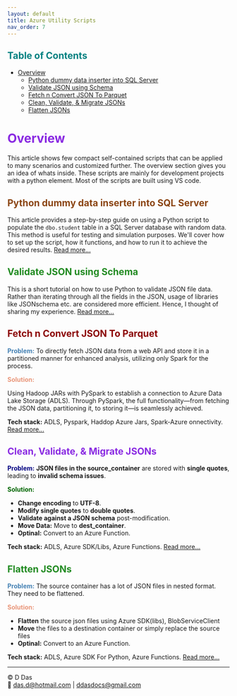 ```yaml
---
layout: default
title: Azure Utility Scripts
nav_order: 7
---
```


## <span style="color: Teal;">Table of Contents</span>
- [Overview](#overview)
  - [Python dummy data inserter into SQL Server](#python-dummy-data-inserter-into-sql-server)
  - [Validate JSON using  Schema](#validate-json-using--schema)
  - [Fetch n Convert JSON To Parquet](#fetch-n-convert-json-to-parquet)
  - [Clean, Validate, \& Migrate JSONs](#clean-validate--migrate-jsons)
  - [Flatten JSONs](#flatten-jsons)


# <span style="color: BlueViolet;">Overview</span>

This article shows few compact self-contained scripts that can be applied to many scenarios and customized further. The overview section gives you an idea of whats inside. These scripts are mainly for development projects with a python element. Most of the scripts are built using VS code.

## <span style="color: SaddleBrown;">Python dummy data inserter into SQL Server</span>

This article provides a step-by-step guide on using a Python script to populate the `dbo.student` table in a SQL Server database with random data. This method is useful for testing and simulation purposes. We'll cover how to set up the script, how it functions, and how to run it to achieve the desired results. [Read more...](articles/Misc/Dummy_data/dummy-data-inserter.html)

## <span style="color: ForestGreen;">Validate JSON using  Schema</span>

This is a short tutorial on how to use Python to validate JSON file data. Rather than iterating through all the fields in the JSON, usage of libraries like JSONschema etc. are considered more efficient. Hence, I thought of sharing my experience. [Read more...](articles/Misc/JsonValidator/jsonvalidator.html)

## <span style="color: DarkRed;">Fetch n Convert JSON To Parquet</span>

<span style="color: SteelBlue;">**Problem:**</span> To directly fetch JSON data from a web API and store it in a partitioned manner for enhanced analysis, utilizing only Spark for the process.

<span style="color: DarkSalmon;">**Solution:**</span>

Using Hadoop JARs with PySpark to establish a connection to Azure Data Lake Storage (ADLS). Through PySpark, the full functionality—from fetching the JSON data, partitioning it, to storing it—is seamlessly achieved.

**Tech stack:** ADLS, Pyspark, Haddop Azure Jars, Spark-Azure onnectivity.
[Read more...](articles/Misc/SparkAndAzureSDKScripts/FetchJsonWriteParquet.html)

## <span style="color: blueviolet;">Clean, Validate, & Migrate JSONs</span>

<span style="color: navy;">**Problem:**</span>
**JSON files in the source_container** are stored with **single quotes**, leading to **invalid schema issues**.

<span style="color: darkgreen;">**Solution:**</span> 

- **Change encoding** to **UTF-8**.
- **Modify single quotes** to **double quotes**.
- **Validate against a JSON schema** post-modification.
- **Move Data:** Move to **dest_container**.
- **Optinal:** Convert to an Azure Function.

**Tech stack:** ADLS, Azure SDK/Libs, Azure Functions. [Read more...](articles/Misc/JsonValidator/BulkJsonValidator.html)

## <span style="color: ForestGreen;">Flatten JSONs</span>


<span style="color: SteelBlue;">**Problem:**</span>
The source container has a lot of JSON files in nested format. They need to be flattened.

<span style="color: DarkSalmon;">**Solution:**</span> 

- **Flatten** the source json files using Azure SDK(libs), BlobServiceClient
- **Move** the files to a destination container or simply replace the source files
- **Optinal:** Convert to an Azure Function.

**Tech stack:** ADLS, Azure SDK For Python, Azure Functions. [Read more...](articles/Misc/JsonFlatternerAzureSDK/JsonFlatAzureSDK.html)


---

© D Das  
📧 [das.d@hotmail.com](mailto:das.d@hotmail.com) | [ddasdocs@gmail.com](mailto:ddasdocs@gmail.com)